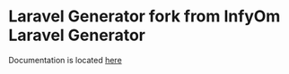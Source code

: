 Laravel Generator fork from InfyOm Laravel Generator
====================================================

Documentation is located [here](http://labs.infyom.com/laravelgenerator)
